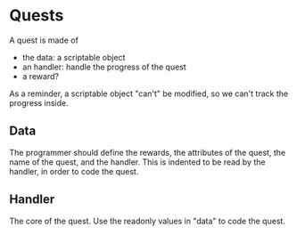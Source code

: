 ﻿# Quests

A quest is made of

- the data: a scriptable object
- an handler: handle the progress of the quest
- a reward?

As a reminder, a scriptable object "can't" be modified, so we can't track the progress inside.

## Data

The programmer should define the rewards, the attributes of the quest, the name of the quest, and the handler. This is indented to be read by the handler, in order to code the quest.

## Handler

The core of the quest. Use the readonly values in "data" to code the quest.